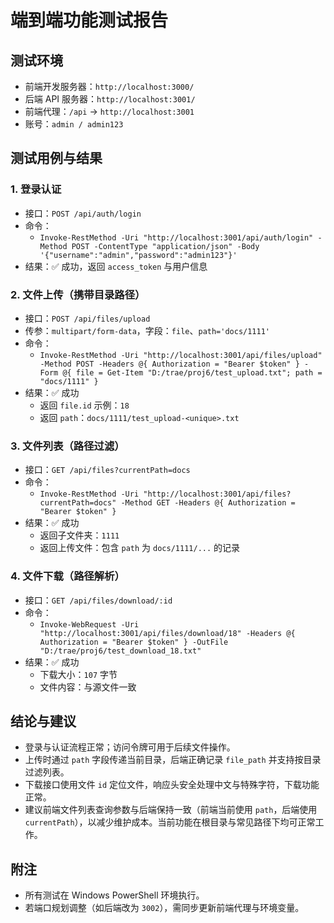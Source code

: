 # 端到端功能测试报告

## 测试环境
- 前端开发服务器：`http://localhost:3000/`
- 后端 API 服务器：`http://localhost:3001/`
- 前端代理：`/api` → `http://localhost:3001`
- 账号：`admin / admin123`

## 测试用例与结果

### 1. 登录认证
- 接口：`POST /api/auth/login`
- 命令：
  - `Invoke-RestMethod -Uri "http://localhost:3001/api/auth/login" -Method POST -ContentType "application/json" -Body '{"username":"admin","password":"admin123"}'`
- 结果：✅ 成功，返回 `access_token` 与用户信息

### 2. 文件上传（携带目录路径）
- 接口：`POST /api/files/upload`
- 传参：`multipart/form-data`，字段：`file`、`path='docs/1111'`
- 命令：
  - `Invoke-RestMethod -Uri "http://localhost:3001/api/files/upload" -Method POST -Headers @{ Authorization = "Bearer $token" } -Form @{ file = Get-Item "D:/trae/proj6/test_upload.txt"; path = "docs/1111" }`
- 结果：✅ 成功
  - 返回 `file.id` 示例：`18`
  - 返回 `path`：`docs/1111/test_upload-<unique>.txt`

### 3. 文件列表（路径过滤）
- 接口：`GET /api/files?currentPath=docs`
- 命令：
  - `Invoke-RestMethod -Uri "http://localhost:3001/api/files?currentPath=docs" -Method GET -Headers @{ Authorization = "Bearer $token" }`
- 结果：✅ 成功
  - 返回子文件夹：`1111`
  - 返回上传文件：包含 `path` 为 `docs/1111/...` 的记录

### 4. 文件下载（路径解析）
- 接口：`GET /api/files/download/:id`
- 命令：
  - `Invoke-WebRequest -Uri "http://localhost:3001/api/files/download/18" -Headers @{ Authorization = "Bearer $token" } -OutFile "D:/trae/proj6/test_download_18.txt"`
- 结果：✅ 成功
  - 下载大小：`107` 字节
  - 文件内容：与源文件一致

## 结论与建议
- 登录与认证流程正常；访问令牌可用于后续文件操作。
- 上传时通过 `path` 字段传递当前目录，后端正确记录 `file_path` 并支持按目录过滤列表。
- 下载接口使用文件 `id` 定位文件，响应头安全处理中文与特殊字符，下载功能正常。
- 建议前端文件列表查询参数与后端保持一致（前端当前使用 `path`，后端使用 `currentPath`），以减少维护成本。当前功能在根目录与常见路径下均可正常工作。

## 附注
- 所有测试在 Windows PowerShell 环境执行。
- 若端口规划调整（如后端改为 `3002`），需同步更新前端代理与环境变量。